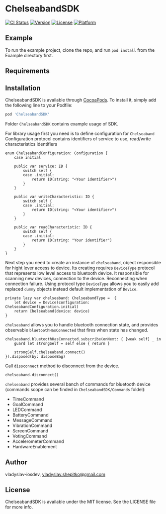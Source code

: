 # ChelseabandSDK

[![CI Status](https://img.shields.io/travis/vladyslav-iosdev/ChelseabandSDK.svg?style=flat)](https://travis-ci.org/vladyslav-iosdev/ChelseabandSDK)
[![Version](https://img.shields.io/cocoapods/v/ChelseabandSDK.svg?style=flat)](https://cocoapods.org/pods/ChelseabandSDK)
[![License](https://img.shields.io/cocoapods/l/ChelseabandSDK.svg?style=flat)](https://cocoapods.org/pods/ChelseabandSDK)
[![Platform](https://img.shields.io/cocoapods/p/ChelseabandSDK.svg?style=flat)](https://cocoapods.org/pods/ChelseabandSDK)

## Example

To run the example project, clone the repo, and run `pod install` from the Example directory first.

## Requirements

## Installation

ChelseabandSDK is available through [CocoaPods](https://cocoapods.org). To install
it, simply add the following line to your Podfile:

```ruby
pod 'ChelseabandSDK'
```

Folder `ChelseabandSDK` contains example usage of SDK.

For library usage first you need is to define configuration for `Chelseaband`
Configuration protocol contains identifiers of service to use, read/write characteristics identifiers

```
enum ChelseabandConfiguration: Configuration {
    case initial

    public var service: ID {
        switch self {
        case .initial:
            return ID(string: "<Your identifier>")
        }
    }

    public var writeCharacteristic: ID {
        switch self {
        case .initial:
            return ID(string: "<Your identifier>")
        }
    }

    public var readCharacteristic: ID {
        switch self {
        case .initial:
            return ID(string: "Your identifier")
        }
    }
}
```
Next step you need to create an instance of `chelseaband`, object responsible for hight lever access to device. Its creating requires `DeviceType`  protocol that represents low level access to bluetooth device. It responsible for scanning new devices, connection to the device. Reconnecting when connection failure. Using protocol type `DeviceType` allows you to easily add replaced `dummy` objects instead default implementation of `Device`.

```
private lazy var chelseaband: ChelseabandType =  {
    let device = Device(configuration: ChelseabandConfiguration.initial)
    return Chelseaband(device: device)
}
```
`chelseaband` allows you to handle bluetooth connection state, and provides observable `bluetoothHasConnected` that fires when state has changed.

```
chelseaband.bluetoothHasConnected.subscribe(onNext: { [weak self] _ in
    guard let strongSelf = self else { return }

    strongSelf.chelseaband.connect()
}).disposed(by: disposeBag)
```

Call `dissconnect` method to disconnect from the device.

```
chelseaband.disconnect()
```

`chelseaband` provides several banch of commands for bluetooth device (commands scope can be finded in `ChelseabandSDK/Commands` foldel):

- TimeCommand
- GoalCommand
- LEDCommand
- BatteryCommand
- MessageCommand
- VibrationCommand
- ScreenCommand
- VotingCommand
- AccelerometerCommand
- HardwareEnablement


## Author

vladyslav-iosdev, vladyslav.shepitko@gmail.com

## License

ChelseabandSDK is available under the MIT license. See the LICENSE file for more info.
